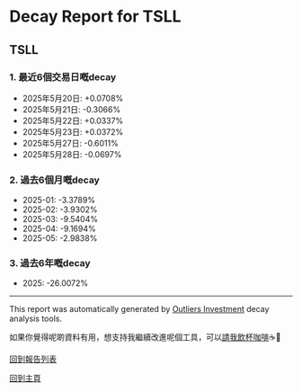 # Decay Report for TSLL

## TSLL

### 1. 最近6個交易日嘅decay

- 2025年5月20日: +0.0708%
- 2025年5月21日: -0.3066%
- 2025年5月22日: +0.0337%
- 2025年5月23日: +0.0372%
- 2025年5月27日: -0.6011%
- 2025年5月28日: -0.0697%

### 2. 過去6個月嘅decay

- 2025-01: -3.3789%
- 2025-02: -3.9302%
- 2025-03: -9.5404%
- 2025-04: -9.1694%
- 2025-05: -2.9838%

### 3. 過去6年嘅decay

- 2025: -26.0072%

------------------------------
This report was automatically generated by [Outliers Investment](https://outliersecon.github.io/Outliers-Investment/) decay analysis tools.

如果你覺得呢啲資料有用，想支持我繼續改進呢個工具，可以[請我飲杯咖啡](https://buymeacoffee.com/outliersecon)☕🙏

[回到報告列表](https://outliersecon.github.io/Outliers-Investment/reports/reports_public)

[回到主頁](https://outliersecon.github.io/Outliers-Investment/)